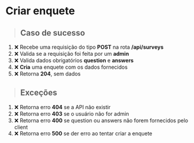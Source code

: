 # Criar enquete

> ## Caso de sucesso

1. :x: Recebe uma requisição do tipo **POST** na rota **/api/surveys**
2. :x: Valida se a requisição foi feita por um **admin**
3. :x: Valida dados obrigatórios **question** e **answers**
4. :x: **Cria** uma enquete com os dados fornecidos
5. :x: Retorna **204**, sem dados

> ## Exceções

1. :x: Retorna erro **404** se a API não existir
2. :x: Retorna erro **403** se o usuário não for admin
3. :x: Retorna erro **400** se question ou answers não forem fornecidos pelo client
4. :x: Retorna erro **500** se der erro ao tentar criar a enquete